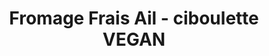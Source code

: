 ---
uuid: b0bf275b-93bb-4e9e-8d85-90a24e653a00
title: Fromage Frais Ail - ciboulette VEGAN
layout: recettes
type: entree
categories:
  - Tartinade
auteur: "ça vaut le détour "
regime:
  - vegan
  - sans-gluten
  - sans-lactose
cuisson: Non
temperature: Froid
plate: 50
check: Non
checkAlwaysOk: true
checkfor: 4
ingredients:
  sec: []
  epices:
    - title: Ciboulette
      unit: bottes
      quantite: 4
  autres:
    - title: Eau
      quantite: 0.6
      unit: litre
  sucres:
    - title: Jus de citron
      quantite: 0.15
      unit: litre
  lof:
    - title: huile de colza
      quantite: 1
      unit: litre
  legumes:
    - title: Ail
      quantite: 2
      unit: gousse·s
preparation: >-
  

  Ajouter un peu plus de la moitié de chaque ingrédient (sauf la ciboulette), et mixer correctement. Goutter, et rajouter chaque ingrédient petit à petit pour qu'il y ait le bon dosage d'ail, de gras, d'acidité, et la bonne texture avec l'eau. Saler au gout.


  Possible 2 J avant

   

  Laver et ciseler finement la ciboulette. La mélanger au fromage.


  Obligatoirement au dernier moment
preparation24h: >-
  Faire tremper les graines de tournesol dans de l'eau tiède pendant 12 heures.
  Puis égoutter, rincer, et placer dans le bol d'un blender ou dans un récipient
  pour utiliser le mixeur plongeant.


  Possible 2 J avant
publishDate: 2024-03-26T18:42:55.847Z
---